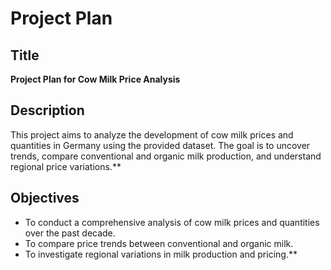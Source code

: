# Project Plan

## Title
**Project Plan for Cow Milk Price Analysis**

## Description
This project aims to analyze the development of cow milk prices and quantities in Germany using the provided dataset. The goal is to uncover trends, compare conventional and organic milk production, and understand regional price variations.**

## Objectives
- To conduct a comprehensive analysis of cow milk prices and quantities over the past decade.
- To compare price trends between conventional and organic milk.
- To investigate regional variations in milk production and pricing.**
